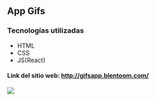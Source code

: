 ## App Gifs
### Tecnologías utilizadas

- HTML
- CSS
- JS(React)




#### Link del sitio web:  http://gifsapp.blentoom.com/

![](https://user-images.githubusercontent.com/58642814/160644888-441f2cbc-24ab-4e33-a4b4-f3752dbda229.PNG)
